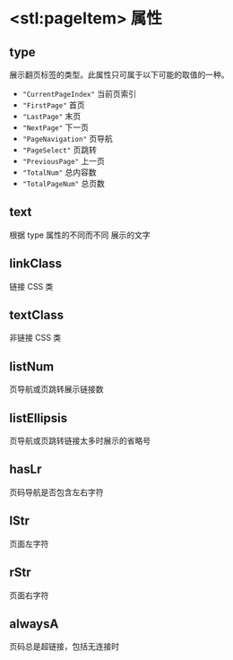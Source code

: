 # &lt;stl:pageItem&gt; 属性

## type

展示翻页标签的类型。此属性只可属于以下可能的取值的一种。

- `"CurrentPageIndex"` 当前页索引
- `"FirstPage"` 首页
- `"LastPage"` 末页
- `"NextPage"` 下一页
- `"PageNavigation"` 页导航
- `"PageSelect"` 页跳转
- `"PreviousPage"` 上一页
- `"TotalNum"` 总内容数
- `"TotalPageNum"` 总页数

## text

根据 type 属性的不同而不同 展示的文字

## linkClass

链接 CSS 类

## textClass

非链接 CSS 类

## listNum

页导航或页跳转展示链接数

## listEllipsis

页导航或页跳转链接太多时展示的省略号

## hasLr

页码导航是否包含左右字符

## lStr

页面左字符

## rStr

页面右字符

## alwaysA

页码总是超链接，包括无连接时
